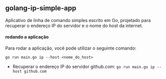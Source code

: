 ## golang-ip-simple-app
Aplicativo de linha de comando simples escrito em Go, projetado para recuperar o endereço IP do servidor e o nome do host da internet.

#### rodando a aplicação

Para rodar a aplicação, você pode utilizar o seguinte comando:

```go run main.go ip --host <nome_do_host>```

- Recuperar o endereço IP do servidor github.com:
```go run main.go ip --host github.com```